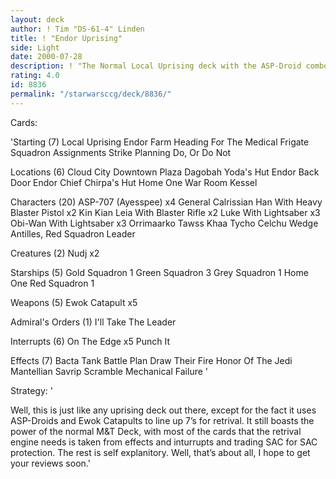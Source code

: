 ```yaml
---
layout: deck
author: ! Tim "DS-61-4" Linden
title: ! "Endor Uprising"
side: Light
date: 2000-07-28
description: ! "The Normal Local Uprising deck with the ASP-Droid combo thrown in for mega retrival"
rating: 4.0
id: 8836
permalink: "/starwarsccg/deck/8836/"
---
```

Cards: 

'Starting (7)
Local Uprising
Endor
Farm
Heading For The Medical Frigate
Squadron Assignments
Strike Planning
Do, Or Do Not

Locations (6)
Cloud City Downtown Plaza
Dagobah Yoda's Hut
Endor Back Door
Endor Chief Chirpa's Hut
Home One War Room
Kessel

Characters (20)
ASP-707 (Ayesspee) x4
General Calrissian
Han With Heavy Blaster Pistol x2
Kin Kian
Leia With Blaster Rifle x2
Luke With Lightsaber x3
Obi-Wan With Lightsaber x3
Orrimaarko
Tawss Khaa
Tycho Celchu
Wedge Antilles, Red Squadron Leader

Creatures (2)
Nudj x2

Starships (5)
Gold Squadron 1
Green Squadron 3
Grey Squadron 1
Home One
Red Squadron 1

Weapons (5)
Ewok Catapult x5

Admiral's Orders (1)
I'll Take The Leader

Interrupts (6)
On The Edge x5
Punch It

Effects (7)
Bacta Tank
Battle Plan
Draw Their Fire
Honor Of The Jedi
Mantellian Savrip
Scramble
Mechanical Failure
'

Strategy: '

Well, this is just like any uprising deck out there, except for the fact it uses ASP-Droids and Ewok Catapults to line up 7&#8217;s for retrival. It still boasts the power of the normal M&T Deck, with most of the cards that the retrival engine needs is taken from effects and inturrupts and trading SAC for SAC protection. The rest is self explanitory. Well, that&#8217;s about all, I hope to get your reviews soon.'
